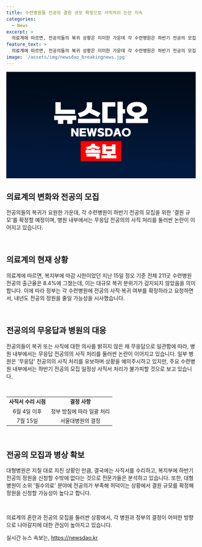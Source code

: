 ```yaml
---
title: 수련병원들 전공의 결원 규모 확정으로 사직처리 논란 지속
categories:
  - News
excerpt: >
  의료계에 따르면, 전공의들의 복귀 상황은 미미한 가운데 각 수련병원은 하반기 전공의 모집을 위한 결원 규모를 확정하고 복지부에 제출할 예정이다. 지난 15일 복귀 기한이 마무리된 후에도 전공의 출근율은 8.4%에 그치고 있으며, 복귀나 사직 의사를 밝히지 않아 일괄 사직처리에 대한 논란이 일고 있다. 하반기 전공의 모집 등의 일정을 고려하면 정부의 지침에 따라 처리될 가능성이 높아 보이며, 병원들은 어렵게 결원을 확정하고 정원을 신청해야 할 상황이다.
feature_text: >
  의료계에 따르면, 전공의들의 복귀 상황은 미미한 가운데 각 수련병원은 하반기 전공의 모집을 위한 결원 규모를 확정하고 복지부에 제출할 예정이다. 지난 15일 복귀 기한이 마무리된 후에도 전공의 출근율은 8.4%에 그치고 있으며, 복귀나 사직 의사를 밝히지 않아 일괄 사직처리에 대한 논란이 일고 있다. 하반기 전공의 모집 등의 일정을 고려하면 정부의 지침에 따라 처리될 가능성이 높아 보이며, 병원들은 어렵게 결원을 확정하고 정원을 신청해야 할 상황이다.
image: '/assets/img/newsdao_breakingnews.jpg'
---
```


<p><img src="/assets/img/newsdao_breakingnews.jpg" alt="firstkoreanews 속보" /></p>

<h2 data-ke-size="size26">의료계의 변화와 전공의 모집</h2>

<p>전공의들의 복귀가 요원한 가운데, 각 수련병원이 하반기 전공의 모집을 위한 '결원 규모'를 확정할 예정이며, 병원 내부에서는 무응답 전공의의 사직 처리를 둘러싼 논란이 이어지고 있습니다.</p>

<p data-ke-size="size16">&nbsp;</p>

<h2 data-ke-size="size24">의료계의 현재 상황</h2>

<p>의료계에 따르면, 복지부에 마감 시한이었던 지난 15일 정오 기준 전체 211곳 수련병원 전공의 출근율은 8.4%에 그쳤는데, 이는 대규모 복귀 분위기가 감지되지 않았음을 의미합니다. 이에 따라 정부는 각 수련병원에 전공의 사직·복귀 여부를 확정하라고 요청하면서, 내년도 전공의 정원을 줄일 가능성을 시사했습니다.</p>

<p data-ke-size="size16">&nbsp;</p>

<h2 data-ke-size="size24">전공의의 무응답과 병원의 대응</h2>

<p>전공의들이 복귀 또는 사직에 대한 의사를 밝히지 않은 채 무응답으로 일관함에 따라, 병원 내부에서는 무응답 전공의의 사직 처리를 둘러싼 논란이 이어지고 있습니다. 일부 병원은 '무응답' 전공의의 사직 처리를 유보하며 상황을 예의주시하고 있지만, 주요 수련병원 내부에서는 하반기 전공의 모집 일정상 사직서 처리가 불가피할 것으로 보고 있습니다.</p>

<p data-ke-size="size16">&nbsp;</p>

<table>
    <tr>
        <td style="text-align: center; height: 17px;"><b>사직서 수리 시점</b></td>
        <td style="text-align: center; height: 17px;"><b>결정 사항</b></td>
    </tr>
    <tr>
        <td style="text-align: center;">6월 4일 이후</td>
        <td style="text-align: center;">정부 방침에 따라 일괄 처리</td>
    </tr>
    <tr>
        <td style="text-align: center;">7월 15일</td>
        <td style="text-align: center;">서울대병원의 결정</td>
    </tr>
</table>

<p data-ke-size="size16">&nbsp;</p>

<h2 data-ke-size="size24">전공의 모집과 병상 확보</h2>

<p>대형병원은 지칠 대로 지친 상황인 만큼, 결국에는 사직서를 수리하고, 복지부에 하반기 전공의 정원을 신청할 수밖에 없다는 것으로 전문가들은 분석하고 있습니다. 또한, 대형병원이 소위 '필수의료' 분야에 전공의가 부족해 허덕이는 상황에서 결원 규모를 확정해 정원을 신청할 가능성이 높다고 합니다.</p>

<p data-ke-size="size16">&nbsp;</p>

<p>의료계의 혼란과 전공의 모집을 둘러싼 상황에서, 각 병원과 정부의 결정이 어떠한 방향으로 나아갈지에 대한 관심이 높아지고 있습니다.</p>
실시간 뉴스 속보는, <a href="https://newsdao.kr" rel="dofollow">https://newsdao.kr</a>


